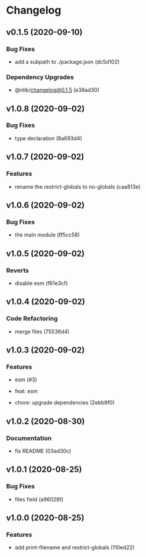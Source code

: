 # Changelog

## v0.1.5 (2020-09-10)

### Bug Fixes

- add a subpath to ./package.json (dc5d102)

### Dependency Upgrades

- @nlib/changelog@0.1.5 (e38ad30)


## v1.0.8 (2020-09-02)

### Bug Fixes

- type declaration (8a693d4)


## v1.0.7 (2020-09-02)

### Features

- rename the restrict-globals to no-globals (caa813e)


## v1.0.6 (2020-09-02)

### Bug Fixes

- the main module (ff5cc58)


## v1.0.5 (2020-09-02)

### Reverts

- disable esm (f61e3cf)


## v1.0.4 (2020-09-02)

### Code Refactoring

- merge files (75536d4)


## v1.0.3 (2020-09-02)

### Features

- esm (#3)

* feat: esm

* chore: upgrade dependencies (2ebb9f0)


## v1.0.2 (2020-08-30)

### Documentation

- fix README (03ad30c)


## v1.0.1 (2020-08-25)

### Bug Fixes

- files field (a96028f)


## v1.0.0 (2020-08-25)

### Features

- add print-filename and restrict-globals (110ed22)


